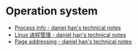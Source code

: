 # Operation system
- [Process info - daniel han's technical notes](./process-info.md)
- [Linux 进程管理 - daniel han's technical notes](./process-control.md)
- [Page addressing - daniel han's technical notes](./page-addressing.md)
